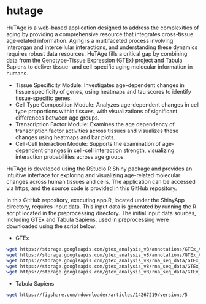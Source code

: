# hutage

HuTAge is a web-based application designed to address the complexities of aging by providing a comprehensive resource that integrates cross-tissue age-related information. Aging is a multifaceted process involving interorgan and intercellular interactions, and understanding these dynamics requires robust data resources. HuTAge fills a critical gap by combining data from the Genotype-Tissue Expression (GTEx) project and Tabula Sapiens to deliver tissue- and cell-specific aging molecular information in humans.

-   Tissue Specificity Module: Investigates age-dependent changes in tissue specificity of genes, using heatmaps and tau scores to identify tissue-specific genes.
-   Cell Type Composition Module: Analyzes age-dependent changes in cell type proportions within tissues, with visualizations of significant differences between age groups.
-   Transcription Factor Module: Examines the age dependency of transcription factor activities across tissues and visualizes these changes using heatmaps and bar plots.
-   Cell-Cell Interaction Module: Supports the examination of age-dependent changes in cell-cell interaction strength, visualizing interaction probabilities across age groups.

HuTAge is developed using the RStudio R Shiny package and provides an intuitive interface for exploring and visualizing age-related molecular changes across human tissues and cells. The application can be accessed via https, and the source code is provided in this GitHub repository.

In this GitHub repository, executing app.R, located under the ShinyApp directory, requires input data. This input data is generated by running the R script located in the preprocessing directory. The initial input data sources, including GTEx and Tabula Sapiens, used in preprocessing were downloaded using the script below:

-   GTEx

``` bash
wget https://storage.googleapis.com/gtex_analysis_v8/annotations/GTEx_Analysis_v8_Annotations_SampleAttributesDS.txt
wget https://storage.googleapis.com/gtex_analysis_v8/annotations/GTEx_Analysis_v8_Annotations_SubjectPhenotypesDS.txt
wget https://storage.googleapis.com/gtex_analysis_v8/rna_seq_data/GTEx_Analysis_2017-06-05_v8_RNASeQCv1.1.9_gene_reads.gct.gz
wget https://storage.googleapis.com/gtex_analysis_v8/rna_seq_data/GTEx_Analysis_2017-06-05_v8_RNASeQCv1.1.9_gene_tpm.gct.gz
wget https://storage.googleapis.com/gtex_analysis_v8/rna_seq_data/GTEx_Analysis_2017-06-05_v8_RNASeQCv1.1.9_gene_median_tpm.gct.gz
```

-   Tabula Sapiens

``` bash
wget https://figshare.com/ndownloader/articles/14267219/versions/5
```

